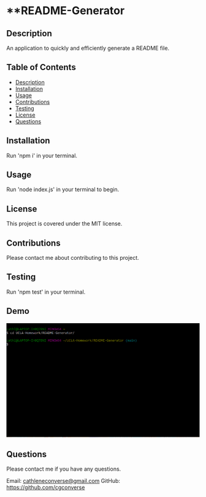 # **README-Generator

## **Description**

An application to quickly and efficiently generate a README file.

## **Table of Contents**
* [Description](#Description)
* [Installation](#Installation)
* [Usage](#Usage)
* [Contributions](#Contributions)
* [Testing](#Testing)
* [License](#License)
* [Questions](#Questions)

## **Installation**
Run 'npm i' in your terminal.

## **Usage**
Run 'node index.js' in your terminal to begin.

## **License**
This project is covered under the MIT license.

## **Contributions**
Please contact me about contributing to this project.

## **Testing**
Run 'npm test' in your terminal.

## **Demo**
![README Generator Demo](demo\README-Generator.gif)

## **Questions**
Please contact me if you have any questions.

Email: cathleneconverse@gmail.com
GitHub: https://github.com/cgconverse